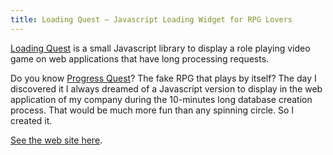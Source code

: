 ```yaml
---
title: Loading Quest – Javascript Loading Widget for RPG Lovers
---
```


[Loading Quest](http://loadingquest.neoname.eu/) is a small Javascript library to display a role playing video game on web applications that have long processing requests.

Do you know [Progress Quest](http://progressquest.com/)? The fake RPG that plays by itself? The day I discovered it I always dreamed of a Javascript version to display in the web application of my company during the 10-minutes long database creation process. That would be much more fun than any spinning circle. So I created it.

[See the web site here](http://loadingquest.neoname.eu/).
